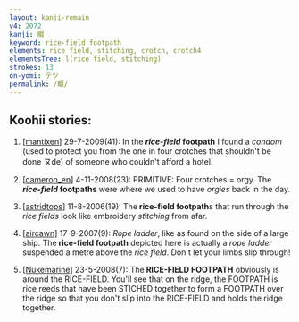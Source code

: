 ```yaml
---
layout: kanji-remain
v4: 2072
kanji: 畷
keyword: rice-field footpath
elements: rice field, stitching, crotch, crotch4
elementsTree: l(rice field, stitching)
strokes: 13
on-yomi: テツ
permalink: /畷/
---
```


## Koohii stories: 

1) [<a href="http://kanji.koohii.com/profile/mantixen">mantixen</a>] 29-7-2009(41): In the <strong><em>rice-field</em> footpath</strong> I found a <em>condom</em> (used to protect you from the one in four crotches that shouldn&#039;t be done ヌde) of someone who couldn&#039;t afford a hotel.

2) [<a href="http://kanji.koohii.com/profile/cameron_en">cameron_en</a>] 4-11-2008(23): PRIMITIVE: Four crotches = orgy. The <strong><em>rice-field</em> footpaths</strong> were where we used to have <em>orgies</em> back in the day.

3) [<a href="http://kanji.koohii.com/profile/astridtops">astridtops</a>] 11-8-2006(19): The<strong> rice-field footpath</strong>s that run through the <em>rice fields</em> look like embroidery <em>stitching</em> from afar.

4) [<a href="http://kanji.koohii.com/profile/aircawn">aircawn</a>] 17-9-2007(9): <em>Rope ladder</em>, like as found on the side of a large ship. The<strong> rice-field footpath</strong> depicted here is actually a <em>rope ladder</em> suspended a metre above the <em>rice field</em>. Don&#039;t let your limbs slip through!

5) [<a href="http://kanji.koohii.com/profile/Nukemarine">Nukemarine</a>] 23-5-2008(7): The<strong> RICE-FIELD FOOTPATH</strong> obviously is around the RICE-FIELD. You&#039;ll see that on the ridge, the FOOTPATH is rice reeds that have been STICHED together to form a FOOTPATH over the ridge so that you don&#039;t slip into the RICE-FIELD and holds the ridge together.


